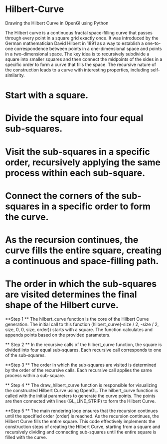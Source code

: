 # Hilbert-Curve
Drawing the Hilbert Curve in OpenGl using Python


The Hilbert curve is a continuous fractal space-filling curve that passes through every point in a square grid exactly once. It was introduced by the German mathematician David Hilbert in 1891 as a way to establish a one-to-one correspondence between points in a one-dimensional space and points in a two-dimensional space.
The key idea is to recursively subdivide a square into smaller squares and then connect the midpoints of the sides in a specific order to form a curve that fills the space. The recursive nature of the construction leads to a curve with interesting properties, including self-similarity.


# Start with a square.
# Divide the square into four equal sub-squares.
# Visit the sub-squares in a specific order, recursively applying the same process within each sub-square.
# Connect the corners of the sub-squares in a specific order to form the curve.
# As the recursion continues, the curve fills the entire square, creating a continuous and space-filling path. 
# The order in which the sub-squares are visited determines the final shape of the Hilbert curve.

**Step 1 **
The hilbert_curve function is the core of the Hilbert Curve generation.
The initial call to this function (hilbert_curve(-size / 2, -size / 2, size, 0, 0, size, order)) starts with a square.
The function calculates and appends points based on the provided parameters.

** Step 2 **
In the recursive calls of the hilbert_curve function, the square is divided into four equal sub-squares.
Each recursive call corresponds to one of the sub-squares.

**Step 3 **
The order in which the sub-squares are visited is determined by the order of the recursive calls.
Each recursive call applies the same process within a sub-square.

** Step 4 **
The draw_hilbert_curve function is responsible for visualizing the constructed Hilbert Curve using OpenGL.
The hilbert_curve function is called with the initial parameters to generate the curve points.
The points are then connected with lines (GL_LINE_STRIP) to form the Hilbert Curve.

**Step 5 **
The main rendering loop ensures that the recursion continues until the specified order (order) is reached.
As the recursion continues, the Hilbert Curve fills the entire square.
This code effectively implements the construction steps of creating the Hilbert Curve, starting from a square and recursively dividing and connecting sub-squares until the entire square is filled with the curve.


